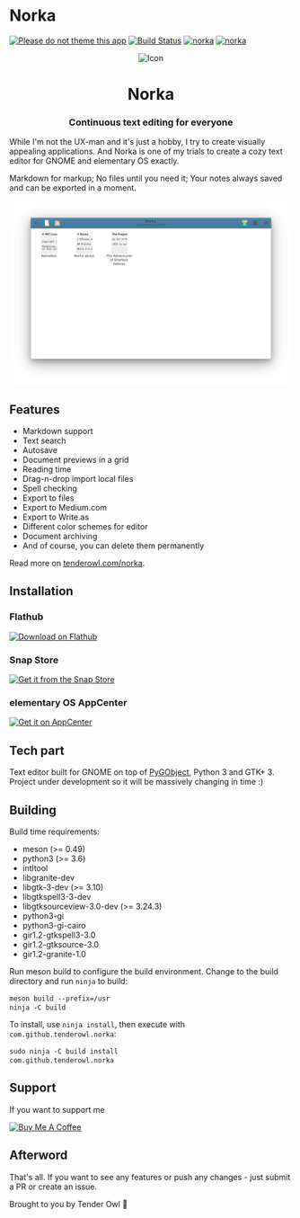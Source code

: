 # Norka

[![Please do not theme this app](https://stopthemingmy.app/badge.svg)](https://stopthemingmy.app)
[![Build Status](https://travis-ci.com/TenderOwl/Norka.svg?branch=master)](https://travis-ci.com/TenderOwl/Norka)
[![norka](https://snapcraft.io//norka/badge.svg)](https://snapcraft.io/norka)
[![norka](https://snapcraft.io//norka/trending.svg?name=0)](https://snapcraft.io/norka)

<div align="center">
  <span align="center"> <img width="80" height="70" class="center" src="https://github.com/tenderowl/norka/blob/master/data/icons/com.github.tenderowl.norka.svg" alt="Icon"></span>
  <h1 align="center">Norka</h1>
  <h3 align="center">Continuous text editing for everyone</h3>
</div>

While I'm not the UX-man and it's just a hobby, I try to create visually appealing applications. And Norka is one of my trials to create a cozy text editor for GNOME and elementary OS exactly. 

Markdown for markup; No files until you need it; Your notes always saved and can be exported in a moment.

<div align="center">
  <img class="center" alt="Norka" src="data/screenshots/app_screenshot.png" />
</div>

## Features

* Markdown support
* Text search
* Autosave
* Document previews in a grid
* Reading time
* Drag-n-drop import local files
* Spell checking
* Export to files
* Export to Medium.com
* Export to Write.as
* Different color schemes for editor
* Document archiving
* And of course, you can delete them permanently

Read more on [tenderowl.com/norka](https://tenderowl.com/norka).

## Installation

### Flathub
<a href="https://flathub.org/apps/details/com.github.tenderowl.norka"><img height="50" alt="Download on Flathub" src="https://flathub.org/assets/badges/flathub-badge-en.png"/></a>

### Snap Store

<a href="https://snapcraft.io/norka">
  <img height="50" alt="Get it from the Snap Store" src="https://snapcraft.io/static/images/badges/en/snap-store-black.svg" />
</a>

### elementary OS AppCenter
<a href="https://appcenter.elementary.io/com.github.tenderowl.norka"><img src="https://appcenter.elementary.io/badge.svg?new" alt="Get it on AppCenter" /></a>


## Tech part

Text editor built for GNOME on top of [PyGObject](https://pygobject.readthedocs.io/en/latest/), Python 3 and GTK+ 3. Project under development so it will be massively changing in time :)


## Building

Build time requirements:

- meson (>= 0.49)
- python3 (>= 3.6)
- intltool
- libgranite-dev
- libgtk-3-dev (>= 3.10)
- libgtkspell3-3-dev
- libgtksourceview-3.0-dev (>= 3.24.3)
- python3-gi
- python3-gi-cairo
- gir1.2-gtkspell3-3.0
- gir1.2-gtksource-3.0
- gir1.2-granite-1.0

Run meson build to configure the build environment. Change to the build directory and run `ninja` to build:

```
meson build --prefix=/usr
ninja -C build
```

To install, use `ninja install`, then execute with `com.github.tenderowl.norka`:

```
sudo ninja -C build install
com.github.tenderowl.norka
```

## Support

If you want to support me

<a href="https://www.buymeacoffee.com/tenderowl" target="_blank"><img src="https://www.buymeacoffee.com/assets/img/guidelines/download-assets-sm-2.svg" alt="Buy Me A Coffee" ></a>


## Afterword

That's all. If you want to see any features or push any changes - just submit a PR or create an issue.

Brought to you by Tender Owl :owl:

